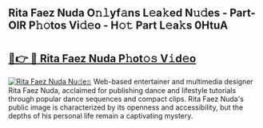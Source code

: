 ## Rita Faez Nuda O𝚗𝚕yf𝚊ns L𝚎a𝚔ed N𝚞𝚍es - Part-OIR P𝚑𝚘tos Vi𝚍𝚎o - H𝚘𝚝 Part L𝚎a𝚔s 0HtuA

# <h2><a href="http://kf4104.oniu.top/?m=Rita+Faez+Nuda">🔗👉 🔴 Rita Faez Nuda P𝚑ot𝚘𝚜 V𝚒d𝚎o</a></h2>

[![Rita Faez Nuda Nu𝚍e𝚜](https://i.imgur.com/0qMVB7G.gif)](http://kf4104.oniu.top/?m=Rita+Faez+Nuda)
Web-based entertainer and multimedia designer Rita Faez Nuda, acclaimed for publishing dance and lifestyle tutorials through popular dance sequences and compact clips. Rita Faez Nuda's public image is characterized by its openness and accessibility, but the depths of his personal life remain a captivating mystery.  

